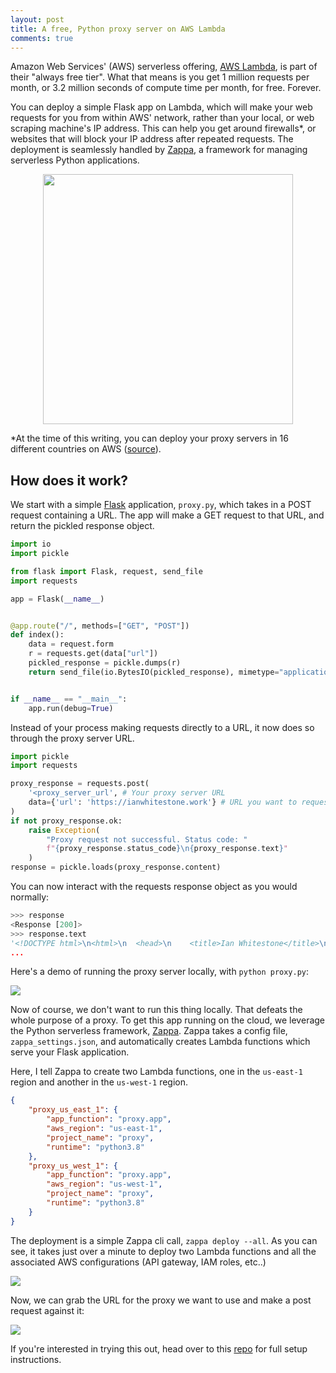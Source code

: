 ```yaml
---
layout: post
title: A free, Python proxy server on AWS Lambda
comments: true
---
```


Amazon Web Services' (AWS) serverless offering, [AWS Lambda](https://aws.amazon.com/lambda/), is part of their "always free tier". What that means is you get 1 million requests per month, or 3.2 million seconds of compute time per month, for free. Forever. 

You can deploy a simple Flask app on Lambda, which will make your web requests for you from within AWS' network, rather than your local, or web scraping machine's IP address. This can help you get around firewalls*, or websites that will block your IP address after repeated requests. The deployment is seamlessly handled by [Zappa](https://github.com/Miserlou/Zappa), a framework for managing serverless Python applications.

<p align="center">
    <img src="{{ site.baseurl }}{% link images/free-proxy-server/architecture.png %}" height="400px">
</p>

 *At the time of this writing, you can deploy your proxy servers in 16 different countries on AWS ([source](https://aws.amazon.com/about-aws/global-infrastructure/)).

## How does it work?

We start with a simple [Flask](https://palletsprojects.com/p/flask/) application, `proxy.py`, which takes in a POST request containing a URL. The app will make a GET request to that URL, and return the pickled response object.

```python
import io
import pickle

from flask import Flask, request, send_file
import requests

app = Flask(__name__)


@app.route("/", methods=["GET", "POST"])
def index():
    data = request.form
    r = requests.get(data["url"])
    pickled_response = pickle.dumps(r)
    return send_file(io.BytesIO(pickled_response), mimetype="application/octet-stream")


if __name__ == "__main__":
    app.run(debug=True)
```

Instead of your process making requests directly to a URL, it now does so through the proxy server URL.

```python
import pickle
import requests

proxy_response = requests.post(
    '<proxy_server_url', # Your proxy server URL
    data={'url': 'https://ianwhitestone.work'} # URL you want to request
)
if not proxy_response.ok:
    raise Exception(
        "Proxy request not successful. Status code: "
        f"{proxy_response.status_code}\n{proxy_response.text}"
    )
response = pickle.loads(proxy_response.content)
```

You can now interact with the requests response object as you would normally:

```python
>>> response
<Response [200]>
>>> response.text
'<!DOCTYPE html>\n<html>\n  <head>\n    <title>Ian Whitestone</title>\n\n ...
...
```

Here's a demo of running the proxy server locally, with `python proxy.py`:

<img src="{{ site.baseurl }}{% link images/free-proxy-server/local_demo.gif %}">

Now of course, we don't want to run this thing locally. That defeats the whole purpose of a proxy. To get this app running on the cloud, we leverage the Python serverless framework, [Zappa](https://github.com/Miserlou/Zappa). Zappa takes a config file, `zappa_settings.json`, and automatically creates Lambda functions which serve your Flask application.

Here, I tell Zappa to create two Lambda functions, one in the `us-east-1` region and another in the `us-west-1` region.

```json
{
    "proxy_us_east_1": {
        "app_function": "proxy.app",
        "aws_region": "us-east-1",
        "project_name": "proxy",
        "runtime": "python3.8"
    },
    "proxy_us_west_1": {
        "app_function": "proxy.app",
        "aws_region": "us-west-1",
        "project_name": "proxy",
        "runtime": "python3.8"
    }
}
```

The deployment is a simple Zappa cli call, `zappa deploy --all`. As you can see, it takes just over a minute to deploy two Lambda functions and all the associated AWS configurations (API gateway, IAM roles, etc..)

<img src="{{ site.baseurl }}{% link images/free-proxy-server/zappa_deploy_all.png %}">

Now, we can grab the URL for the proxy we want to use and make a post request against it:

<img src="{{ site.baseurl }}{% link images/free-proxy-server/deployed_demo.gif %}">

If you're interested in trying this out, head over to this [repo](https://github.com/ian-whitestone/python-proxy-server) for full setup instructions.